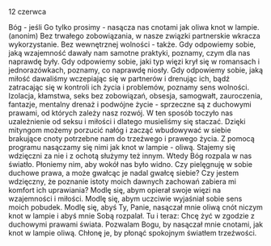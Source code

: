 12 czerwca

Bóg - jeśli Go tylko prosimy -
nasącza nas cnotami jak oliwa knot w lampie. (anonim)
 Bez trwałego zobowiązania, w nasze związki partnerskie wkracza wykorzystanie. Bez wewnętrznej wolności - także. Gdy odpowiemy sobie, jaką wzajemność dawały nam samotne praktyki, poznamy, czym dla nas naprawdę były. Gdy odpowiemy sobie, jaki typ więzi krył się w romansach i jednorazówkach, poznamy, co naprawdę niosły. Gdy odpowiemy sobie, jaką miłość dawaliśmy wczepiając się w partnerów i drenując ich, bądź zatracając się w kontroli ich życia i problemów, poznamy sens wolności. Izolacja, kłamstwa, seks bez zobowiązań, obsesja, samogwałt, zauroczenia, fantazje, mentalny drenaż i podwójne życie - sprzeczne są z duchowymi prawami, od których zależy nasz rozwój. W ten sposób toczyło nas uzależnienie od seksu i miłości i dlatego musieliśmy się staczać. Dzięki mityngom możemy porzucić nałóg i zacząć wbudowywać w siebie brakujące cnoty potrzebne nam do trzeźwego i prawego życia. Z pomocą programu nasączamy się nimi jak knot w lampie - oliwą. Stajemy się wdzięczni za nie i z ochotą służymy też innym. Wtedy Bóg rozpala w nas światło. Płoniemy nim, aby wokół nas było widno.
 Czy pielęgnuję w sobie duchowe prawa, a może gwałcąc je nadal gwałcę siebie? Czy jestem wdzięczny, że poznanie istoty moich dawnych zachowań zabiera mi komfort ich uprawiania?
 Modlę się, abym opierał swoje więzi na wzajemności i miłości. Modlę się, abym uczciwie wyjaśniał sobie sens moich pobudek. Modlę się, abyś Ty, Panie, nasączał mnie oliwą cnót niczym knot w lampie i abyś mnie Sobą rozpalał.
 Tu i teraz: Chcę żyć w zgodzie z duchowymi prawami świata. Pozwalam Bogu, by nasączał mnie cnotami, jak knot w lampie oliwą. Chłonę je, by płonąć spokojnym światłem trzeźwości.
